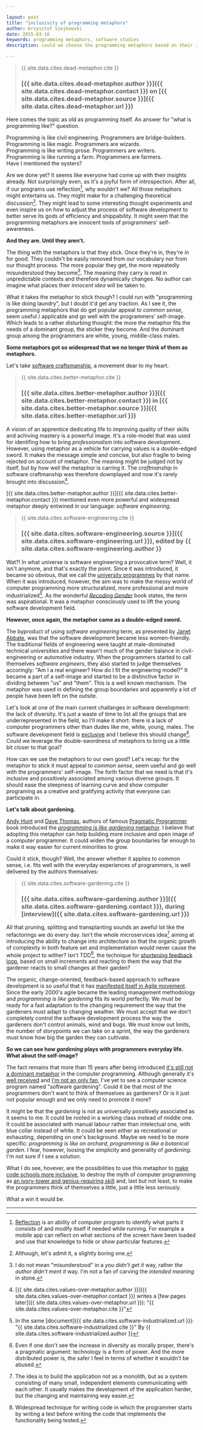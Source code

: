 ```yaml
---

layout: post
title: "inclusivity of programming metaphors"
author: Krzysztof Siejkowski
date: 2015-03-16
keywords: programming metaphors, software studies
description: could we choose the programming metaphors based on their inclusivity? please?

---
```


> {{ site.data.cites.dead-metaphor.cite }}  
> 
> ### [{{ site.data.cites.dead-metaphor.author }}]({{ site.data.cites.dead-metaphor.contact }}) on [{{ site.data.cites.dead-metaphor.source }}]({{ site.data.cites.dead-metaphor.url }})

Here comes the topic as old as programming itself. An answer for "what is programming like?" question.

Programming is like civil engineering. Programmers are bridge-builders.  
Programming is like magic. Programmers are wizards.  
Programming is like writing prose. Programmers are writers.  
Programming is like running a farm. Programmers are farmers.  
Have I mentioned the oysters?

Are we done yet? It seems like everyone had come up with their insights already. Not surprisingly even, as it's a joyful form of introspection. After all, if our programs use reflection[^reflection], why wouldn't we? All those metaphors might entertains us. They might make for a challenging theoretical discussion[^boring]. They might lead to some interesting thought experiments and even inspire us on how to adjust the process of software development to better serve its gods of efficiency and shippability. It might seem that the programming metaphors are innocent tools of programmers' self-awareness.

**And they are. Until they aren't.**

The thing with the metaphors is that they stick. Once they're in, they're in for good. They couldn't be easily removed from our vocabulary nor from our thought process. The more popular they get, the more repeatedly misunderstood they become[^misunderstood]. The meaning they carry is read in unpredictable contexts and therefore dynamically changes. No author can imagine what places their _innocent idea_ will be taken to.

What it takes the metaphor to stick though? I could run with "programming is like doing laundry", but I doubt it'd get any traction. As I see it, the programming metaphors that do get popular appeal to _common sense_, seem useful / applicable and go well with the programmers' self-image. Which leads to a rather disturbing thought: the more the metaphor fits the needs of a dominant group, the sticker they become. And the dominant group among the programmers are white, young, middle-class males.

**Some metaphors got so widespread that we no longer think of them as metaphors.**

Let's take [software craftsmanship](http://manifesto.softwarecraftsmanship.org), a movement dear to my heart.

> {{ site.data.cites.better-metaphor.cite }}
>
> ### [{{ site.data.cites.better-metaphor.author }}]({{ site.data.cites.better-metaphor.contact }}) in [{{ site.data.cites.better-metaphor.source }}]({{ site.data.cites.better-metaphor.url }})

A vision of an apprentice dedicating life to improving quality of their skills and achiving mastery is a powerful image. It's a role-model that was used for identifing how to bring _professionalism_ into software development. However, using metaphor as a vehicle for carrying values is a double-edged sword. It makes the message simple and concise, but also fragile to being rejected on account of metaphor. The meaning might be judged not by itself, but by how well the metaphor is carring it. The _craftmanship_ in software craftmanship was therefore downplayed and now it's rarely brought into discussion[^values-over-metaphor].

[{{ site.data.cites.better-metaphor.author }}]({{ site.data.cites.better-metaphor.contact }}) mentioned even more powerful and widespread metaphor deeply entwined in our language: _software engineering_. 

> {{ site.data.cites.software-engineering.cite }}  
> 
> ### [{{ site.data.cites.software-engineering.source }}]({{ site.data.cites.software-engineering.url }}), edited by {{ site.data.cites.software-engineering.author }}

Wat?! In what universe is software engineering a provocative term? Well, it isn't anymore, and that's exactly the point. Since it was introduced, it became so obvious, that we call the [university programmes](https://www.cs.ox.ac.uk/softeng/) by that name. When it was introduced, however, the aim was to make the messy world of computer programming more structuralized, more professional and more industrialized[^industrialized]. As the wonderful [_Recoding Gender_](http://mitpress.mit.edu/books/recoding-gender-0) book states, the term was aspirational. It was a metaphor consciously used to lift the young software development field.

**However, once again, the metaphor came as a double-edged sword.**

The byproduct of using _software engineering_ term, as presented by [Janet Abbate](http://mitpress.mit.edu/books/recoding-gender-0), was that the software development became less women-friendly. The traditional fields of engineering were taught at male-dominated technical universities and there wasn't much of the gender balance in civil-engineering or automotive industry. When the programmers started to call themselves _software engineers_, they also started to judge themselves accoringly: "Am I a real engineer? How do I fit the engineering model?" It became a part of a self-image and started to be a distinctive factor in dividing between "us" and "them". This is a well known mechanism. The metaphor was used in defining the group boundaries and apparently a lot of people have been left on the outsite. 

Let's look at one of the main current challanges in software development: the lack of diversity. It's just a waste of time to list all the groups that are underrepresented in the field, so I'll make it short: there is a lack of computer programmers other than dudes like me, white, young, males. The software development field is [exclusive](http://martinfowler.com/bliki/AlienatingAtmosphere.html) and I believe this should change[^pragmatic-diversity]. Could we leverage the double-swordness of metaphors to bring us a little bit closer to that goal?

How can we use the metaphors to our own good? Let's recap: for the metaphor to stick it must appeal to _common sense_, seem useful and go well with the programmers' self-image. The forth factor that we need is that it's inclusive and possitively associated among various diverse groups. It should ease the steepness of learning curve and show computer programing as a creative and gratifying activity that everyone can participate in.

**Let's talk about gardening.**

[Andy Hunt](http://andy.pragprog.com/) and [Dave Thomas](http://pragdave.me/), authors of famous [Pragmatic Programmer](https://pragprog.com/the-pragmatic-programmer) book introduced the [_programming is like gardening_ metaphor](http://www.artima.com/intv/garden.html). I believe that adopting this metaphor can help building more inclusive and open image of a computer programmer. It could widen the group boundaries far enough to make it way easier for current minorities to grow.

Could it stick, though? Well, the answer whether it applies to common sense, i.e. fits well with the everyday experiences of programmers, is well delivered by the authors themselves:

> {{ site.data.cites.software-gardening.cite }}  
> 
> ### [{{ site.data.cites.software-gardening.author }}]({{ site.data.cites.software-gardening.contact }}), during [interview]({{ site.data.cites.software-gardening.url }})

All that pruning, splitting and transplanting sounds an aweful lot like the refactorings we do every day. Isn't the whole microservices idea[^microservice] aiming at introducing the ability to change into architecture so that the organic growth of complexity in both feature set and implementation would never cause the whole project to wither? Isn't TDD[^tdd], the technique for [shortening feedback loop](http://qualitycoding.org/benefit-of-tdd/), based on small increments and reacting to them the way that the gardener reacts to small changes at their garden?

The organic, change-oriented, feedback-based approach to software development is so useful that it has [manifested itself in Agile movement](http://agilemanifesto.org/). Since the early 2000's agile became the leading management methodology and _programming is like gardening_ fits its world perfectly. We must be ready for a fast adaptation to the changing requirement the way that the gardeners must adapt to changing weather. We must accept that we don't completely control the software development process the way the gardeners don't control animals, wind and bugs. We must know out limits, the number of storypoints we can take on a sprint, the way the gardeners must know how big the garden they can cultivate.

**So we can see how _gardening_ plays with programmers everyday life. What about the self-image?**

The fact remains that more than 15 years after being introduced [it's still not a dominant metaphor](http://gcn.com/blogs/reality-check/2014/01/project-metaphors.aspx?m=2) in the computer programming. Although generally it's [well received](http://blog.codinghorror.com/tending-your-software-garden/) and [I'm not an only fan](http://www.chrisaitchison.com/2011/05/03/you-are-not-a-software-engineer/), I've yet to see a computer science program named "software gardening". Could it be that most of the programmers don't want to think of themselves as gardeners? Or is it just not popular enough and we only need to promote it more?

It might be that the _gardening_ is not as universally possitively associated as it seems to me. It could be rooted in a working class instead of middle one. It could be associated with manual labour rather than intelectual one, with blue collar instead of white. It could be seen either as recreational or exhausting, depending on one's background. Maybe we need to be more specific: _programming is like on orchard_,  _programming is like a botanical garden_. I fear, however, loosing the simplicity and generality of _gardening_. I'm not sure if I see a solution.

What I do see, hovever, are the possibilities to use this metaphor to [make code schools more inclusive](https://modelviewculture.com/pieces/the-code-school-industrial-complex), to destroy the myth of computer programming as [an ivory-tower and genius-requiring skill](https://modelviewculture.com/pieces/hacker-mythologies-and-mismanagement) and, last but not least, to make the programmers think of themselves a little, just a little less seriously. 

What a win it would be.

***

[^reflection]: [Reflection](http://en.m.wikipedia.org/wiki/Reflection_(computer_programming)) is an ability of computer program to identify what parts it consists of and modify itself if needed while running. For example a mobile app can reflect on what sections of the screen have been loaded and use that knowledge to hide or show particular features.

[^boring]: Although, let's admit it, a slightly boring one.

[^misunderstood]: I do not mean "misunderstood" in a *you didn't get it* way, rather *the author didn't ment it* way. I'm not a fan of carving the *intended meaning* in stone.

[^values-over-metaphor]: [{{ site.data.cites.values-over-metaphor.author }}]({{ site.data.cites.values-over-metaphor.contact }}) writes a [few pages later]({{ site.data.cites.values-over-metaphor.url }}): "{{ site.data.cites.values-over-metaphor.cite }}"

[^industrialized]: In the same [document]({{ site.data.cites.software-industrialized.url }}): "{{ site.data.cites.software-industrialized.cite }}" By {{ site.data.cites.software-industrialized.author }}

[^pragmatic-diversity]: Even if one don't see the increase in diversity as morally proper, there's a pragmatic argument: technology is a form of power. And the more distributed power is, the safer I feel in terms of whether it wouldn't be abused.

[^microservice]: The idea is to build the application not as a monolith, but as a system consisting of many small, independent elements communicating with each other. It usually makes the development of the application harder, but the changing and maintaining way easier. 

[^tdd]: Widespread technique for writing code in which the programmer starts by writing a test before writing the code that implements the functionality being tested.

